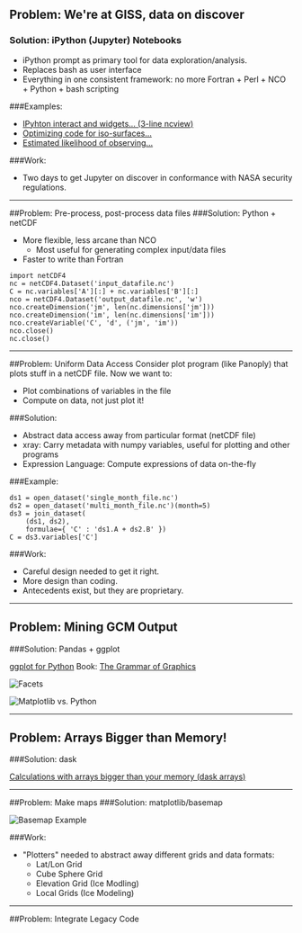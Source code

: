 

## Problem: We're at GISS, data on discover
### Solution: iPython (Jupyter) Notebooks
* iPython prompt as primary tool for data exploration/analysis.
* Replaces bash as user interface
* Everything in one consistent framework: no more Fortran + Perl + NCO + Python + bash scripting  

###Examples:
* [IPyhton interact and widgets... (3-line ncview)](http://earthpy.org/pyncview_pm.html)
* [Optimizing code for iso-surfaces...](https://ocefpaf.github.io/python4oceanographers/blog/2015/10/05/isosurfaces)
* [Estimated likelihood of observing...](http://nbviewer.ipython.org/github/cossatot/lanf_earthquake_likelihood/blob/master/notebooks/lanf_manuscript_notebook.ipynb)

###Work:
* Two days to get Jupyter on 
discover in conformance with NASA security 
regulations.

---------------------------------

##Problem: Pre-process, post-process data files
###Solution: Python + netCDF

* More flexible, less arcane than NCO
  - Most useful for generating complex input/data files
* Faster to write than Fortran

```
import netCDF4
nc = netCDF4.Dataset('input_datafile.nc')
C = nc.variables['A'][:] + nc.variables['B'][:]
nco = netCDF4.Dataset('output_datafile.nc', 'w')
nco.createDimension('jm', len(nc.dimensions['jm']))
nco.createDimension('im', len(nc.dimensions['im']))
nco.createVariable('C', 'd', ('jm', 'im'))
nco.close()
nc.close()
```
-----------------------------------------------

##Problem: Uniform Data Access
Consider plot program (like Panoply) that plots stuff in a netCDF file.
Now we want to:
* Plot combinations of variables in the file
* Compute on data, not just plot it!

###Solution:
* Abstract data access away from particular format (netCDF file)
* xray: Carry metadata with numpy variables, useful for plotting and other programs
* Expression Language: Compute expressions of data on-the-fly

###Example:
```
ds1 = open_dataset('single_month_file.nc')
ds2 = open_dataset('multi_month_file.nc')(month=5)
ds3 = join_dataset(
    (ds1, ds2),
    formulae={ 'C' : 'ds1.A + ds2.B' })
C = ds3.variables['C']
```

###Work:
* Careful design needed to get it right.
* More design than coding.
* Antecedents exist, but they are proprietary.

-------------------------------------------------------------------

## Problem: Mining GCM Output
###Solution: Pandas + ggplot

[ggplot for Python](http://pt.slideshare.net/PyData/ggplotforpython1-140503092932phpapp02)
Book: [The Grammar of Graphics](https://clio.columbia.edu/catalog/7899682?counter=1)

![Facets](http://image.slidesharecdn.com/ggplotforpython1-140503092932-phpapp02-140530155200-phpapp02/95/ggplot-for-python-sv-2014-13-638.jpg?cb=1402317710)

![Matplotlib vs. Python](http://image.slidesharecdn.com/ggplotforpython1-140503092932-phpapp02-140530155200-phpapp02/95/ggplot-for-python-sv-2014-14-638.jpg?cb=1402317710)

-----------------------------------------------------------

## Problem: Arrays Bigger than Memory!
###Solution: dask

[Calculations with arrays bigger than your memory (dask arrays)](http://earthpy.org/dask.html)

-----------------------------------------------------

##Problem: Make maps
###Solution: matplotlib/basemap

![Basemap Example](http://matplotlib.org/basemap/_images/plotetopo5_00_00.png)

###Work:
* "Plotters" needed to abstract away different grids and data formats:
  - Lat/Lon Grid
  - Cube Sphere Grid
  - Elevation Grid (Ice Modling)
  - Local Grids (Ice Modeling)

-----------------------------------------------
##Problem: Integrate Legacy Code


##
